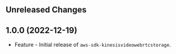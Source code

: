 Unreleased Changes
------------------

1.0.0 (2022-12-19)
------------------

* Feature - Initial release of `aws-sdk-kinesisvideowebrtcstorage`.

